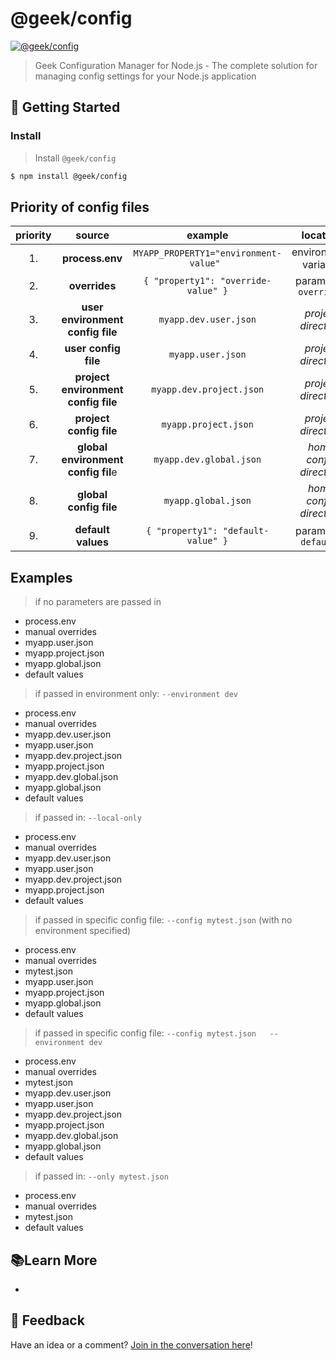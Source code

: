 # @geek/config

[![@geek/config](https://img.shields.io/npm/v/@geek/config.png)](https://www.npmjs.com/package/@geek/config)

> Geek Configuration Manager for Node.js - The complete solution for managing config settings for your Node.js application



## 🚀 Getting Started

### Install

> Install `@geek/config`

```bash
$ npm install @geek/config
```


## Priority of config files


| priority 	| source 	| example  	|   location	|
|:-:	|:-:	|:-:	|:-:	|
| 1.  	| **process.env**  	| `MYAPP_PROPERTY1="environment-value" ` 		| environment variable  	|
| 2.  	| **overrides**  	| `{ "property1": "override-value" }`	| parameter: `overrides`  	|
| 3.  	| **user environment config file**  	| `myapp.dev.user.json`    	| *project directory*  	|
| 4.  	| **user config file**  	| `myapp.user.json`  	|   *project directory*  	|
| 5.  	| **project environment config file**  	| `myapp.dev.project.json`  	| *project directory*  	|
| 6.  	| **project config file**  	| `myapp.project.json`  	| *project directory*  	|
| 7.  	| **global environment config fil**e  	| `myapp.dev.global.json`  		| *home config directory*  	|
| 8.  	| **global config file**  	| `myapp.global.json`  		| *home config directory*  	|
| 9.  	| **default values**  	|  `{ "property1": "default-value" }`	  	| parameter: `defaults`  	|

## Examples


> if no parameters are passed in

- process.env 
- manual overrides
- myapp.user.json
- myapp.project.json
- myapp.global.json
- default values


> if passed in environment only:  `--environment dev`

- process.env 
- manual overrides
- myapp.dev.user.json
- myapp.user.json
- myapp.dev.project.json
- myapp.project.json
- myapp.dev.global.json
- myapp.global.json
- default values

> if passed in:  `--local-only`

- process.env 
- manual overrides
- myapp.dev.user.json
- myapp.user.json
- myapp.dev.project.json
- myapp.project.json
- default values
  

> if passed in specific config file:  `--config mytest.json`   (with no environment specified)

- process.env 
- manual overrides
- mytest.json
- myapp.user.json
- myapp.project.json
- myapp.global.json
- default values

> if passed in specific config file:  `--config mytest.json   --environment dev`

- process.env 
- manual overrides
- mytest.json
- myapp.dev.user.json
- myapp.user.json
- myapp.dev.project.json
- myapp.project.json
- myapp.dev.global.json
- myapp.global.json
- default values

> if passed in:  `--only mytest.json`

- process.env 
- manual overrides
- mytest.json
- default values


## 📚Learn More

- 


## 📣 Feedback

Have an idea or a comment?  [Join in the conversation here](https://github.com/brentonhouse/geek-config/issues)! 
